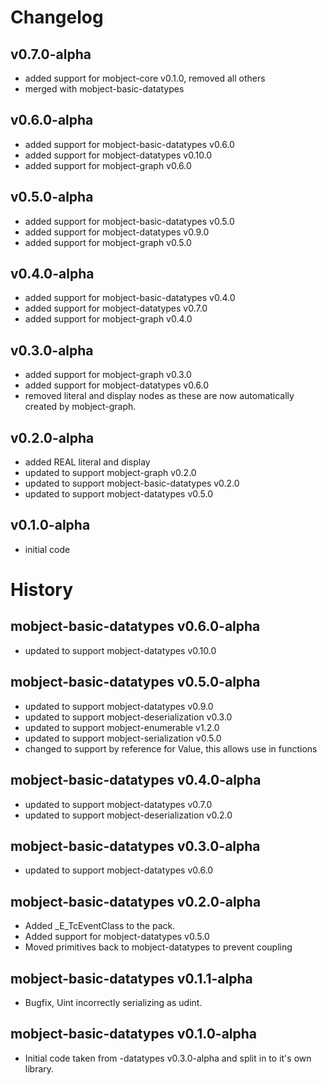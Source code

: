 # Changelog

## v0.7.0-alpha

- added support for mobject-core v0.1.0, removed all others
- merged with mobject-basic-datatypes

## v0.6.0-alpha

- added support for mobject-basic-datatypes v0.6.0
- added support for mobject-datatypes v0.10.0
- added support for mobject-graph v0.6.0

## v0.5.0-alpha

- added support for mobject-basic-datatypes v0.5.0
- added support for mobject-datatypes v0.9.0
- added support for mobject-graph v0.5.0

## v0.4.0-alpha

- added support for mobject-basic-datatypes v0.4.0
- added support for mobject-datatypes v0.7.0
- added support for mobject-graph v0.4.0

## v0.3.0-alpha

- added support for mobject-graph v0.3.0
- added support for mobject-datatypes v0.6.0
- removed literal and display nodes as these are now automatically created by mobject-graph.

## v0.2.0-alpha

- added REAL literal and display
- updated to support mobject-graph v0.2.0
- updated to support mobject-basic-datatypes v0.2.0
- updated to support mobject-datatypes v0.5.0

## v0.1.0-alpha

- initial code

# History

## mobject-basic-datatypes v0.6.0-alpha

- updated to support mobject-datatypes v0.10.0

## mobject-basic-datatypes v0.5.0-alpha

- updated to support mobject-datatypes v0.9.0
- updated to support mobject-deserialization v0.3.0
- updated to support mobject-enumerable v1.2.0
- updated to support mobject-serialization v0.5.0
- changed to support by reference for Value, this allows use in functions

## mobject-basic-datatypes v0.4.0-alpha

- updated to support mobject-datatypes v0.7.0
- updated to support mobject-deserialization v0.2.0

## mobject-basic-datatypes v0.3.0-alpha

- updated to support mobject-datatypes v0.6.0

## mobject-basic-datatypes v0.2.0-alpha

- Added \_E_TcEventClass to the pack.
- Added support for mobject-datatypes v0.5.0
- Moved primitives back to mobject-datatypes to prevent coupling

## mobject-basic-datatypes v0.1.1-alpha

- Bugfix, Uint incorrectly serializing as udint.

## mobject-basic-datatypes v0.1.0-alpha

- Initial code taken from -datatypes v0.3.0-alpha and split in to it's own library.

